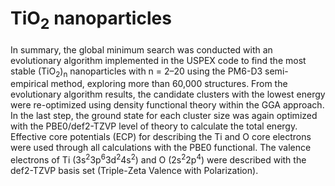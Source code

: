 # TiO<sub>2</sub> nanoparticles

In summary, the global minimum search was conducted with an evolutionary algorithm implemented in the USPEX code to find the most stable (TiO<sub>2</sub>)<sub>n</sub> nanoparticles with n = 2–20  using the PM6-D3 semi-empirical method, exploring more than 60,000 structures. From the evolutionary algorithm results, the candidate clusters with the lowest energy were re-optimized using density functional theory within the GGA approach. In the last step, the ground state for each cluster size was again optimized with the PBE0/def2-TZVP level of theory to calculate the total energy. Effective core potentials (ECP) for describing the Ti and O core electrons were used through all calculations with the PBE0 functional. The valence electrons of Ti (3s<sup>2</sup>3p<sup>6</sup>3d<sup>2</sup>4s<sup>2</sup>) and O (2s<sup>2</sup>2p<sup>4</sup>) were described with the def2-TZVP basis set (Triple-Zeta Valence with Polarization).
